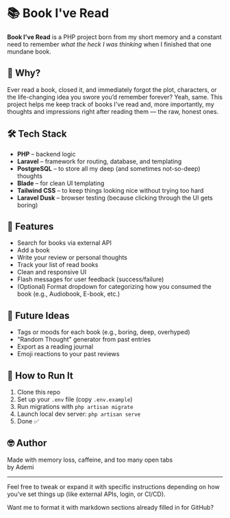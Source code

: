 # 📚 Book I've Read

**Book I've Read** is a PHP project born from my short memory and a constant need to remember *what the heck I was thinking* when I finished that one mundane book.

## 🧠 Why?

Ever read a book, closed it, and immediately forgot the plot, characters, or the life-changing idea you swore you’d remember forever? Yeah, same. This project helps me keep track of books I've read and, more importantly, my thoughts and impressions right after reading them — the raw, honest ones.

## 🛠 Tech Stack

- **PHP** – backend logic
- **Laravel** – framework for routing, database, and templating
- **PostgreSQL** – to store all my deep (and sometimes not-so-deep) thoughts
- **Blade** – for clean UI templating
- **Tailwind CSS** – to keep things looking nice without trying too hard
- **Laravel Dusk** – browser testing (because clicking through the UI gets boring)

## 📓 Features

- Search for books via external API
- Add a book
- Write your review or personal thoughts
- Track your list of read books
- Clean and responsive UI
- Flash messages for user feedback (success/failure)
- (Optional) Format dropdown for categorizing how you consumed the book (e.g., Audiobook, E-book, etc.)

## 💭 Future Ideas

- Tags or moods for each book (e.g., boring, deep, overhyped)
- "Random Thought" generator from past entries
- Export as a reading journal
- Emoji reactions to your past reviews

## 🚀 How to Run It

1. Clone this repo
2. Set up your `.env` file (copy `.env.example`)
3. Run migrations with `php artisan migrate`
4. Launch local dev server: `php artisan serve`
5. Done ✅

## 🤓 Author

Made with memory loss, caffeine, and too many open tabs  
by Ademi

---

Feel free to tweak or expand it with specific instructions depending on how you’ve set things up (like external APIs, login, or CI/CD).

Want me to format it with markdown sections already filled in for GitHub?

